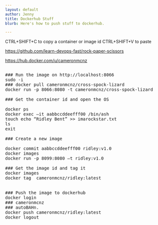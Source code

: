```yaml
---
layout: default
author: Jenny
title: Dockerhub Stuff
blurb: Here's how to push stuff to dockerhub.

---
```


CTRL+SHIFT+C to copy a container or image id
CTRL+SHIFT+V to paste

https://github.com/learn-devops-fast/rock-paper-scissors

https://hub.docker.com/u/cameronmcnz



<pre>

### Run the image on http://localhost:8066
sudo -i
### docker pull cameronmcnz/cross-spock-lizard
docker run -p 8066:8080 -t cameronmcnz/cross-spock-lizard

### Get the container id and open the OS

docker ps
docker exec –it aabbccddeefff00 /bin/ash
touch echo “Ridley Bent” >> imarockstar.txt
ls
exit

### Create a new image

docker commit aabbccddeefff00 ridley:v1.0
docker images
docker run -p 8099:8080 –t ridley:v1.0

### Get the image id and tag it
docker images
docker tag <imageid> cameronmcnz/ridley:latest
  
  
### Push the image to dockerhub  
docker login 
### cameronmcnz
### autoBAHn.
docker push cameronmcnz/ridley:latest
docker logout


</pre>
